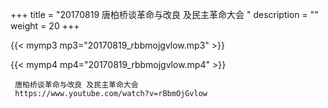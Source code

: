 +++
title = "20170819  唐柏桥谈革命与改良 及民主革命大会 "
description = ""
weight = 20
+++

{{< mymp3 mp3="20170819_rbbmojgvlow.mp3" >}}

{{< mymp4 mp4="20170819_rbbmojgvlow.mp4" >}}

     
     唐柏桥谈革命与改良 及民主革命大会 
     https://www.youtube.com/watch?v=rBbmOjGvlow 
